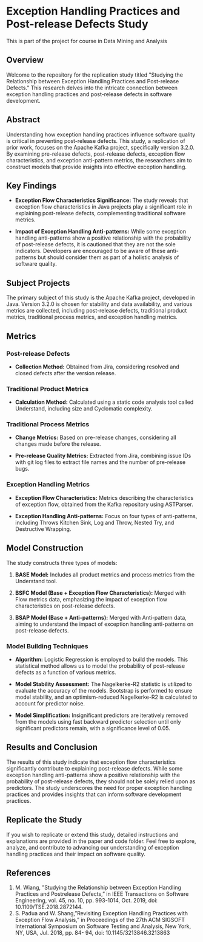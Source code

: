 # Exception Handling Practices and Post-release Defects Study
This is part of the project for course in Data Mining and Analysis

## Overview

Welcome to the repository for the replication study titled "Studying the Relationship between Exception Handling Practices and Post-release Defects." This research delves into the intricate connection between exception handling practices and post-release defects in software development.

## Abstract

Understanding how exception handling practices influence software quality is critical in preventing post-release defects. This study, a replication of prior work, focuses on the Apache Kafka project, specifically version 3.2.0. By examining pre-release defects, post-release defects, exception flow characteristics, and exception anti-pattern metrics, the researchers aim to construct models that provide insights into effective exception handling.

## Key Findings

- **Exception Flow Characteristics Significance:** The study reveals that exception flow characteristics in Java projects play a significant role in explaining post-release defects, complementing traditional software metrics.
  
- **Impact of Exception Handling Anti-patterns:** While some exception handling anti-patterns show a positive relationship with the probability of post-release defects, it is cautioned that they are not the sole indicators. Developers are encouraged to be aware of these anti-patterns but should consider them as part of a holistic analysis of software quality.

## Subject Projects

The primary subject of this study is the Apache Kafka project, developed in Java. Version 3.2.0 is chosen for stability and data availability, and various metrics are collected, including post-release defects, traditional product metrics, traditional process metrics, and exception handling metrics.

## Metrics

### Post-release Defects

- **Collection Method:** Obtained from Jira, considering resolved and closed defects after the version release.

### Traditional Product Metrics

- **Calculation Method:** Calculated using a static code analysis tool called Understand, including size and Cyclomatic complexity.

### Traditional Process Metrics

- **Change Metrics:** Based on pre-release changes, considering all changes made before the release.
  
- **Pre-release Quality Metrics:** Extracted from Jira, combining issue IDs with git log files to extract file names and the number of pre-release bugs.

### Exception Handling Metrics

- **Exception Flow Characteristics:** Metrics describing the characteristics of exception flow, obtained from the Kafka repository using ASTParser.

- **Exception Handling Anti-patterns:** Focus on four types of anti-patterns, including Throws Kitchen Sink, Log and Throw, Nested Try, and Destructive Wrapping.

## Model Construction

The study constructs three types of models:

1. **BASE Model:** Includes all product metrics and process metrics from the Understand tool.
  
2. **BSFC Model (Base + Exception Flow Characteristics):** Merged with Flow metrics data, emphasizing the impact of exception flow characteristics on post-release defects.
  
3. **BSAP Model (Base + Anti-patterns):** Merged with Anti-pattern data, aiming to understand the impact of exception handling anti-patterns on post-release defects.

### Model Building Techniques

- **Algorithm:** Logistic Regression is employed to build the models. This statistical method allows us to model the probability of post-release defects as a function of various metrics.

- **Model Stability Assessment:** The Nagelkerke-R2 statistic is utilized to evaluate the accuracy of the models. Bootstrap is performed to ensure model stability, and an optimism-reduced Nagelkerke-R2 is calculated to account for predictor noise.

- **Model Simplification:** Insignificant predictors are iteratively removed from the models using fast backward predictor selection until only significant predictors remain, with a significance level of 0.05.

## Results and Conclusion

The results of this study indicate that exception flow characteristics significantly contribute to explaining post-release defects. While some exception handling anti-patterns show a positive relationship with the probability of post-release defects, they should not be solely relied upon as predictors. The study underscores the need for proper exception handling practices and provides insights that can inform software development practices.


## Replicate the Study

If you wish to replicate or extend this study, detailed instructions and explanations are provided in the paper and code folder. Feel free to explore, analyze, and contribute to advancing our understanding of exception handling practices and their impact on software quality.

## References

1. M. Wiang, ”Studying the Relationship between Exception Handling Practices and Postrelease Defects,” in IEEE Transactions on Software Engineering, vol. 45, no. 10, pp. 993-1014, Oct. 2019, doi: 10.1109/TSE.2018.2872144.
2. S. Padua and W. Shang,”Revisiting Exception Handling Practices with Exception Flow Analysis,” in Proceedings of the 27th ACM SIGSOFT International Symposium on Software Testing and Analysis, New York, NY, USA, Jul. 2018, pp. 84- 94, doi: 10.1145/3213846.3213863
